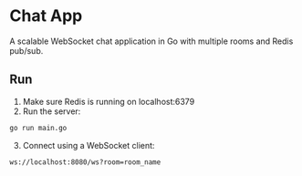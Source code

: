 # Chat App

A scalable WebSocket chat application in Go with multiple rooms and Redis pub/sub.

## Run

1. Make sure Redis is running on localhost:6379
2. Run the server:

```bash
go run main.go
```

3. Connect using a WebSocket client:

```
ws://localhost:8080/ws?room=room_name
```
